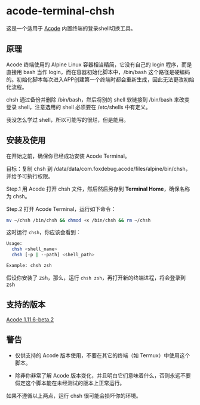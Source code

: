 # acode-terminal-chsh

这是一个适用于 [Acode](https://github.com/Acode-Foundation/Acode) 内置终端的登录shell切换工具。

## 原理
Acode 终端使用的 Alpine Linux 容器相当精简，它没有自己的 login 程序，而是直接用 bash 当作 login，而在容器初始化脚本中，/bin/bash 这个路径是硬编码的。初始化脚本每次进入APP创建第一个终端时都会重新生成，因此无法更改初始化流程。

chsh 通过备份并删除 /bin/bash，然后将别的 shell 软链接到 /bin/bash 来改变登录 shell，注意选用的 shell 必须要在 /etc/shells 中有定义。

我没怎么学过 shell，所以可能写的很烂，但是能用。

## 安装及使用

在开始之前，确保你已经成功安装 Acode Terminal。

目标：复制 chsh 到 /data/data/com.foxdebug.acode/files/alpine/bin/chsh，并给予可执行权限。

Step.1
用 Acode 打开 chsh 文件，然后然后另存到 **Terminal Home**，确保名称为 chsh。

Step.2
打开 Acode Terminal，运行如下命令：
```bash
mv ~/chsh /bin/chsh && chmod +x /bin/chsh && rm ~/chsh
```

这时运行 `chsh`，你应该会看到：
```bash
Usage:
  chsh <shell_name>
  chsh [-p | --path] <shell_path>

Example: chsh zsh
```

假设你安装了 zsh，那么，运行 `chsh zsh`，再打开新的终端进程，将会登录到 zsh

## 支持的版本

[Acode 1.11.6-beta.2](https://github.com/Acode-Foundation/Acode/releases/tag/v1.11.6-beta.2)

## 警告

- 仅供支持的 Acode 版本使用，不要在其它的终端（如 Termux）中使用这个脚本。

- 除非你非常了解 Acode 版本变化，并且明白它们意味着什么，否则永远不要假定这个脚本能在未经测试的版本上正常运行。

如果不遵循以上两点，运行 chsh 很可能会损坏你的环境。
